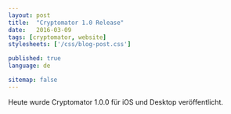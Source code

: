 ```yaml
---
layout: post
title:  "Cryptomator 1.0 Release"
date:   2016-03-09
tags: [cryptomator, website]
stylesheets: ['/css/blog-post.css']

published: true
language: de

sitemap: false
---
```

Heute wurde Cryptomator 1.0.0 für iOS und Desktop veröffentlicht.
